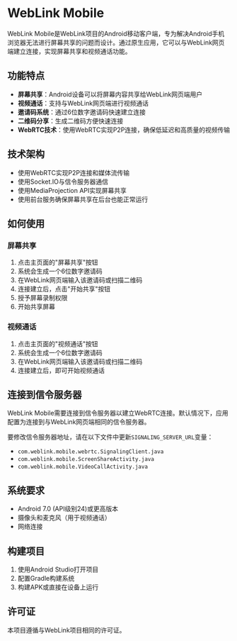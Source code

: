 # WebLink Mobile

WebLink Mobile是WebLink项目的Android移动客户端，专为解决Android手机浏览器无法进行屏幕共享的问题而设计。通过原生应用，它可以与WebLink网页端建立连接，实现屏幕共享和视频通话功能。

## 功能特点

- **屏幕共享**：Android设备可以将屏幕内容共享给WebLink网页端用户
- **视频通话**：支持与WebLink网页端进行视频通话
- **邀请码系统**：通过6位数字邀请码快速建立连接
- **二维码分享**：生成二维码方便快速连接
- **WebRTC技术**：使用WebRTC实现P2P连接，确保低延迟和高质量的视频传输

## 技术架构

- 使用WebRTC实现P2P连接和媒体流传输
- 使用Socket.IO与信令服务器通信
- 使用MediaProjection API实现屏幕共享
- 使用前台服务确保屏幕共享在后台也能正常运行

## 如何使用

### 屏幕共享

1. 点击主页面的"屏幕共享"按钮
2. 系统会生成一个6位数字邀请码
3. 在WebLink网页端输入该邀请码或扫描二维码
4. 连接建立后，点击"开始共享"按钮
5. 授予屏幕录制权限
6. 开始共享屏幕

### 视频通话

1. 点击主页面的"视频通话"按钮
2. 系统会生成一个6位数字邀请码
3. 在WebLink网页端输入该邀请码或扫描二维码
4. 连接建立后，即可开始视频通话

## 连接到信令服务器

WebLink Mobile需要连接到信令服务器以建立WebRTC连接。默认情况下，应用配置为连接到与WebLink网页端相同的信令服务器。

要修改信令服务器地址，请在以下文件中更新`SIGNALING_SERVER_URL`变量：

- `com.weblink.mobile.webrtc.SignalingClient.java`
- `com.weblink.mobile.ScreenShareActivity.java`
- `com.weblink.mobile.VideoCallActivity.java`

## 系统要求

- Android 7.0 (API级别24)或更高版本
- 摄像头和麦克风（用于视频通话）
- 网络连接

## 构建项目

1. 使用Android Studio打开项目
2. 配置Gradle构建系统
3. 构建APK或直接在设备上运行

## 许可证

本项目遵循与WebLink项目相同的许可证。 